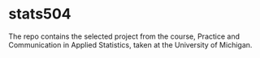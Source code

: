 # stats504
The repo contains the selected project from the course, Practice and Communication in Applied Statistics, taken at the University of Michigan.
